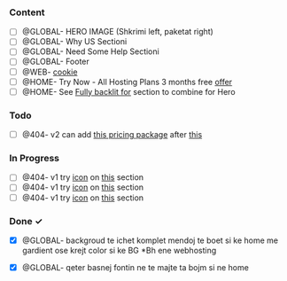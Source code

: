 <!-- Before evry TODO item add @ and capitalized name of a page, ex: @HOME-, @VPS- etc.. -->

### Content

- [ ] @GLOBAL- HERO IMAGE (Shkrimi left, paketat right)  
- [ ] @GLOBAL- Why US Sectioni  
- [ ] @GLOBAL- Need Some Help Sectioni  
- [ ] @GLOBAL- Footer  
- [ ] @WEB- [cookie](https://prnt.sc/9_hUWMDizl71)  
- [ ] @HOME- Try Now - All Hosting Plans 3 months free [offer](https://prnt.sc/5LELs2t0jZe-)  
- [ ] @HOME- See [Fully backlit for](https://www.zsa.io/moonlander/) section to combine for Hero  

### Todo

- [ ] @404- v2 can add [this pricing package](https://prnt.sc/yhpBpbINdyWO) after [this](https://prnt.sc/O08NzSvctetx)  

### In Progress

- [ ] @404- v1 try [icon](https://thenounproject.com/icon/404-2099077/) on [this](https://prnt.sc/2EuqzyMy0_32) section  
- [ ] @404- v1 try [icon](https://thenounproject.com/icon/404-2157358/) on [this](https://prnt.sc/2EuqzyMy0_32) section  
- [ ] @404- v1 try [icon](https://thenounproject.com/icon/404-2157366) on [this](https://prnt.sc/2EuqzyMy0_32) section  

### Done ✓

- [x] @GLOBAL- backgroud te ichet komplet mendoj te boet si ke home me gardient ose krejt color si ke BG *Bh ene webhosting  
- [x] @GLOBAL- qeter basnej fontin ne te majte ta bojm si ne home  

